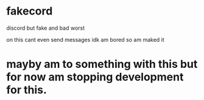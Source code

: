 # fakecord
discord but fake and bad worst 

on this cant even send messages
idk am bored so am maked it
# mayby am to something with this but for now am stopping development for this.
